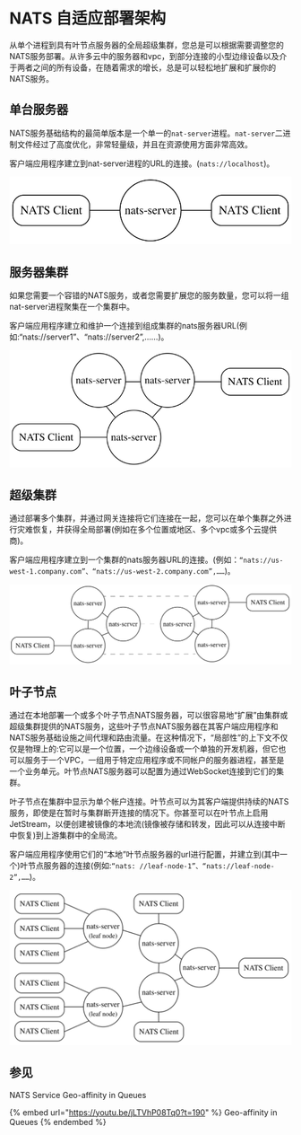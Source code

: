 # NATS 自适应部署架构
从单个进程到具有叶节点服务器的全局超级集群，您总是可以根据需要调整您的NATS服务部署。从许多云中的服务器和vpc，到部分连接的小型边缘设备以及介于两者之间的所有设备，在随着需求的增长，总是可以轻松地扩展和扩展你的NATS服务。  

## 单台服务器
NATS服务基础结构的最简单版本是一个单一的`nat-server`进程。`nat-server`二进制文件经过了高度优化，非常轻量级，并且在资源使用方面非常高效。  

客户端应用程序建立到nat-server进程的URL的连接。(`nats://localhost`)。  

![](../.gitbook/assets/single-server.svg)

## 服务器集群
如果您需要一个容错的NATS服务，或者您需要扩展您的服务数量，您可以将一组nat-server进程聚集在一个集群中。  

客户端应用程序建立和维护一个连接到组成集群的nats服务器URL(例如:“nats://server1”、“nats://server2”,……)。  

![](../.gitbook/assets/server-cluster.svg)

## 超级集群
通过部署多个集群，并通过网关连接将它们连接在一起，您可以在单个集群之外进行灾难恢复，并获得全局部署(例如在多个位置或地区、多个vpc或多个云提供商)。  

客户端应用程序建立到一个集群的nats服务器URL的连接。(例如：`“nats://us-west-1.company.com”、“nats://us-west-2.company.com”,……`)。  

![](../.gitbook/assets/super_cluster.svg)


## 叶子节点
通过在本地部署一个或多个叶子节点NATS服务器，可以很容易地“扩展”由集群或超级集群提供的NATS服务，这些叶子节点NATS服务器在其客户端应用程序和NATS服务基础设施之间代理和路由流量。在这种情况下，“局部性”的上下文不仅仅是物理上的:它可以是一个位置，一个边缘设备或一个单独的开发机器，但它也可以服务于一个VPC，一组用于特定应用程序或不同帐户的服务器进程，甚至是一个业务单元。叶节点NATS服务器可以配置为通过WebSocket连接到它们的集群。  

叶子节点在集群中显示为单个帐户连接。叶节点可以为其客户端提供持续的NATS服务，即使是在暂时与集群断开连接的情况下。你甚至可以在叶节点上启用JetStream，以便创建被镜像的本地流(镜像被存储和转发，因此可以从连接中断中恢复)到上游集群中的全局流。

客户端应用程序使用它们的“本地”叶节点服务器的url进行配置，并建立到(其中一个)叶节点服务器的连接(例如:`“nats: //leaf-node-1”、“nats://leaf-node-2”,……`)。

![](../.gitbook/assets/leaf_nodes.svg)

## 参见

NATS Service Geo-affinity in Queues&#x20;

{% embed url="https://youtu.be/jLTVhP08Tq0?t=190" %}
Geo-affinity in Queues
{% endembed %}
